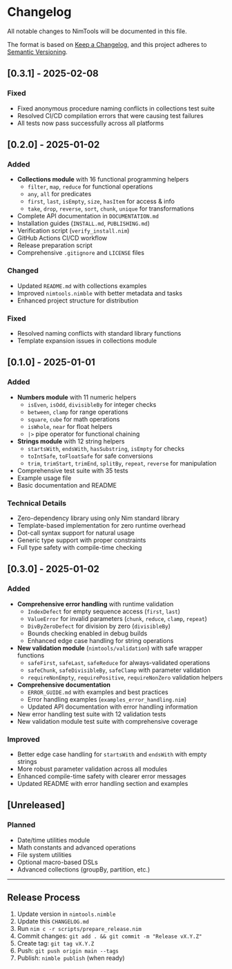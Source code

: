# Changelog

All notable changes to NimTools will be documented in this file.

The format is based on [Keep a Changelog](https://keepachangelog.com/en/1.0.0/),
and this project adheres to [Semantic Versioning](https://semver.org/spec/v2.0.0.html).

## [0.3.1] - 2025-02-08

### Fixed
- Fixed anonymous procedure naming conflicts in collections test suite
- Resolved CI/CD compilation errors that were causing test failures
- All tests now pass successfully across all platforms

## [0.2.0] - 2025-01-02

### Added
- **Collections module** with 16 functional programming helpers
  - `filter`, `map`, `reduce` for functional operations
  - `any`, `all` for predicates
  - `first`, `last`, `isEmpty`, `size`, `hasItem` for access & info
  - `take`, `drop`, `reverse`, `sort`, `chunk`, `unique` for transformations
- Complete API documentation in `DOCUMENTATION.md`
- Installation guides (`INSTALL.md`, `PUBLISHING.md`)
- Verification script (`verify_install.nim`)
- GitHub Actions CI/CD workflow
- Release preparation script
- Comprehensive `.gitignore` and `LICENSE` files

### Changed
- Updated `README.md` with collections examples
- Improved `nimtools.nimble` with better metadata and tasks
- Enhanced project structure for distribution

### Fixed
- Resolved naming conflicts with standard library functions
- Template expansion issues in collections module

## [0.1.0] - 2025-01-01

### Added
- **Numbers module** with 11 numeric helpers
  - `isEven`, `isOdd`, `divisibleBy` for integer checks
  - `between`, `clamp` for range operations  
  - `square`, `cube` for math operations
  - `isWhole`, `near` for float helpers
  - `|>` pipe operator for functional chaining
- **Strings module** with 12 string helpers
  - `startsWith`, `endsWith`, `hasSubstring`, `isEmpty` for checks
  - `toIntSafe`, `toFloatSafe` for safe conversions
  - `trim`, `trimStart`, `trimEnd`, `splitBy`, `repeat`, `reverse` for manipulation
- Comprehensive test suite with 35 tests
- Example usage file
- Basic documentation and README

### Technical Details
- Zero-dependency library using only Nim standard library
- Template-based implementation for zero runtime overhead
- Dot-call syntax support for natural usage
- Generic type support with proper constraints
- Full type safety with compile-time checking

## [0.3.0] - 2025-01-02

### Added
- **Comprehensive error handling** with runtime validation
  - `IndexDefect` for empty sequence access (`first`, `last`)
  - `ValueError` for invalid parameters (`chunk`, `reduce`, `clamp`, `repeat`)
  - `DivByZeroDefect` for division by zero (`divisibleBy`)
  - Bounds checking enabled in debug builds
  - Enhanced edge case handling for string operations
- **New validation module** (`nimtools/validation`) with safe wrapper functions
  - `safeFirst`, `safeLast`, `safeReduce` for always-validated operations
  - `safeChunk`, `safeDivisibleBy`, `safeClamp` with parameter validation
  - `requireNonEmpty`, `requirePositive`, `requireNonZero` validation helpers
- **Comprehensive documentation**
  - `ERROR_GUIDE.md` with examples and best practices
  - Error handling examples (`examples_error_handling.nim`)
  - Updated API documentation with error handling information
- New error handling test suite with 12 validation tests
- New validation module test suite with comprehensive coverage

### Improved
- Better edge case handling for `startsWith` and `endsWith` with empty strings
- More robust parameter validation across all modules
- Enhanced compile-time safety with clearer error messages
- Updated README with error handling section and examples

## [Unreleased]

### Planned
- Date/time utilities module
- Math constants and advanced operations
- File system utilities
- Optional macro-based DSLs
- Advanced collections (groupBy, partition, etc.)

---

## Release Process

1. Update version in `nimtools.nimble`
2. Update this `CHANGELOG.md`
3. Run `nim c -r scripts/prepare_release.nim`
4. Commit changes: `git add . && git commit -m "Release vX.Y.Z"`
5. Create tag: `git tag vX.Y.Z`
6. Push: `git push origin main --tags`
7. Publish: `nimble publish` (when ready)